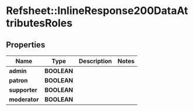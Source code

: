 # Refsheet::InlineResponse200DataAttributesRoles

## Properties
Name | Type | Description | Notes
------------ | ------------- | ------------- | -------------
**admin** | **BOOLEAN** |  | 
**patron** | **BOOLEAN** |  | 
**supporter** | **BOOLEAN** |  | 
**moderator** | **BOOLEAN** |  | 


